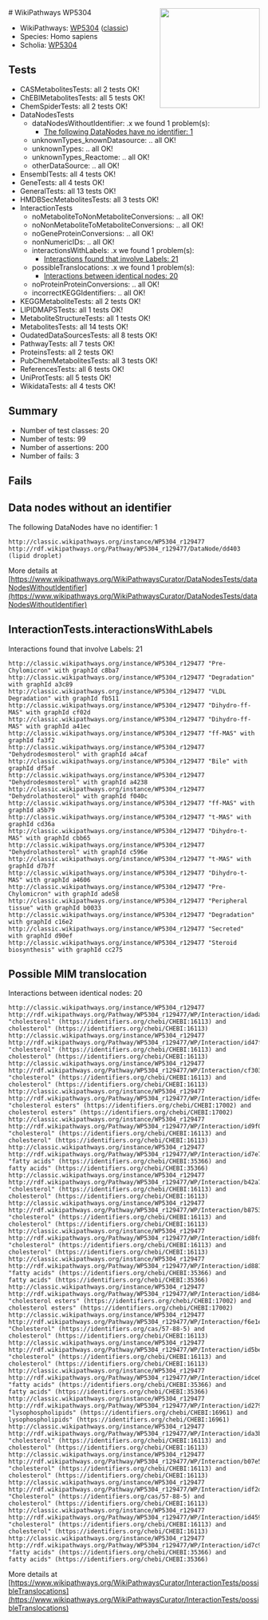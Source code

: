 <img style="float: right; width: 200px" src="https://upload.wikimedia.org/wikipedia/commons/thumb/8/83/Wplogo_with_text_500.png/640px-Wplogo_with_text_500.png" />
# WikiPathways WP5304

* WikiPathways: [WP5304](https://wikipathways.org/pathways/WP5304) ([classic](https://classic.wikipathways.org/instance/WP5304))
* Species: Homo sapiens
* Scholia: [WP5304](https://scholia.toolforge.org/wikipathways/WP5304)
## Tests
* CASMetabolitesTests: all 2 tests OK!
* ChEBIMetabolitesTests: all 5 tests OK!
* ChemSpiderTests: all 2 tests OK!
* DataNodesTests
    * dataNodesWithoutIdentifier: .x we found 1 problem(s):
        * [The following DataNodes have no identifier: 1](#d2d32fa0)
    * unknownTypes_knownDatasource: .. all OK!
    * unknownTypes: .. all OK!
    * unknownTypes_Reactome: .. all OK!
    * otherDataSource: .. all OK!
* EnsemblTests: all 4 tests OK!
* GeneTests: all 4 tests OK!
* GeneralTests: all 13 tests OK!
* HMDBSecMetabolitesTests: all 3 tests OK!
* InteractionTests
    * noMetaboliteToNonMetaboliteConversions: .. all OK!
    * noNonMetaboliteToMetaboliteConversions: .. all OK!
    * noGeneProteinConversions: .. all OK!
    * nonNumericIDs: .. all OK!
    * interactionsWithLabels: .x we found 1 problem(s):
        * [Interactions found that involve Labels: 21](#fe97a8d8)
    * possibleTranslocations: .x we found 1 problem(s):
        * [Interactions between identical nodes: 20](#661ebf09)
    * noProteinProteinConversions: .. all OK!
    * incorrectKEGGIdentifiers: .. all OK!
* KEGGMetaboliteTests: all 2 tests OK!
* LIPIDMAPSTests: all 1 tests OK!
* MetaboliteStructureTests: all 1 tests OK!
* MetabolitesTests: all 14 tests OK!
* OudatedDataSourcesTests: all 8 tests OK!
* PathwayTests: all 7 tests OK!
* ProteinsTests: all 2 tests OK!
* PubChemMetabolitesTests: all 3 tests OK!
* ReferencesTests: all 6 tests OK!
* UniProtTests: all 5 tests OK!
* WikidataTests: all 4 tests OK!


## Summary

* Number of test classes: 20
* Number of tests: 99
* Number of assertions: 200
* Number of fails: 3

## Fails

<a name="d2d32fa0" />

## Data nodes without an identifier

The following DataNodes have no identifier: 1
```
http://classic.wikipathways.org/instance/WP5304_r129477 http://rdf.wikipathways.org/Pathway/WP5304_r129477/DataNode/dd403 (lipid droplet)
```

More details at [https://www.wikipathways.org/WikiPathwaysCurator/DataNodesTests/dataNodesWithoutIdentifier](https://www.wikipathways.org/WikiPathwaysCurator/DataNodesTests/dataNodesWithoutIdentifier)

<a name="fe97a8d8" />

## InteractionTests.interactionsWithLabels

Interactions found that involve Labels: 21
```
http://classic.wikipathways.org/instance/WP5304_r129477 "Pre-Chylomicron" with graphId c8ba7
http://classic.wikipathways.org/instance/WP5304_r129477 "Degradation" with graphId a3c89
http://classic.wikipathways.org/instance/WP5304_r129477 "VLDL Degradation" with graphId fb511
http://classic.wikipathways.org/instance/WP5304_r129477 "Dihydro-ff-MAS" with graphId cf02d
http://classic.wikipathways.org/instance/WP5304_r129477 "Dihydro-ff-MAS" with graphId a41ec
http://classic.wikipathways.org/instance/WP5304_r129477 "ff-MAS" with graphId fa3f2
http://classic.wikipathways.org/instance/WP5304_r129477 "Dehydrodesmosterol" with graphId a4caf
http://classic.wikipathways.org/instance/WP5304_r129477 "Bile" with graphId df5af
http://classic.wikipathways.org/instance/WP5304_r129477 "Dehydrodesmosterol" with graphId a4238
http://classic.wikipathways.org/instance/WP5304_r129477 "Dehydrolathosterol" with graphId f040c
http://classic.wikipathways.org/instance/WP5304_r129477 "ff-MAS" with graphId a5b79
http://classic.wikipathways.org/instance/WP5304_r129477 "t-MAS" with graphId cd36a
http://classic.wikipathways.org/instance/WP5304_r129477 "Dihydro-t-MAS" with graphId cbb65
http://classic.wikipathways.org/instance/WP5304_r129477 "Dehydrolathosterol" with graphId c596e
http://classic.wikipathways.org/instance/WP5304_r129477 "t-MAS" with graphId d7b7f
http://classic.wikipathways.org/instance/WP5304_r129477 "Dihydro-t-MAS" with graphId a4606
http://classic.wikipathways.org/instance/WP5304_r129477 "Pre-Chylomicron" with graphId ade58
http://classic.wikipathways.org/instance/WP5304_r129477 "Peripheral tissue" with graphId b0033
http://classic.wikipathways.org/instance/WP5304_r129477 "Degradation" with graphId c16e2
http://classic.wikipathways.org/instance/WP5304_r129477 "Secreted" with graphId d90ef
http://classic.wikipathways.org/instance/WP5304_r129477 "Steroid biosynthesis" with graphId cc275
```

<a name="661ebf09" />

## Possible MIM translocation

Interactions between identical nodes: 20
```
http://classic.wikipathways.org/instance/WP5304_r129477 http://rdf.wikipathways.org/Pathway/WP5304_r129477/WP/Interaction/idada8b9e3 "cholesterol" (https://identifiers.org/chebi/CHEBI:16113) and 
cholesterol" (https://identifiers.org/chebi/CHEBI:16113)
http://classic.wikipathways.org/instance/WP5304_r129477 http://rdf.wikipathways.org/Pathway/WP5304_r129477/WP/Interaction/id47f4791d "cholesterol" (https://identifiers.org/chebi/CHEBI:16113) and 
cholesterol" (https://identifiers.org/chebi/CHEBI:16113)
http://classic.wikipathways.org/instance/WP5304_r129477 http://rdf.wikipathways.org/Pathway/WP5304_r129477/WP/Interaction/cf303 "cholesterol" (https://identifiers.org/chebi/CHEBI:16113) and 
cholesterol" (https://identifiers.org/chebi/CHEBI:16113)
http://classic.wikipathways.org/instance/WP5304_r129477 http://rdf.wikipathways.org/Pathway/WP5304_r129477/WP/Interaction/idfec7a06b "cholesterol esters" (https://identifiers.org/chebi/CHEBI:17002) and 
cholesterol esters" (https://identifiers.org/chebi/CHEBI:17002)
http://classic.wikipathways.org/instance/WP5304_r129477 http://rdf.wikipathways.org/Pathway/WP5304_r129477/WP/Interaction/id9f02ae1 "cholesterol" (https://identifiers.org/chebi/CHEBI:16113) and 
cholesterol" (https://identifiers.org/chebi/CHEBI:16113)
http://classic.wikipathways.org/instance/WP5304_r129477 http://rdf.wikipathways.org/Pathway/WP5304_r129477/WP/Interaction/id7e771287 "fatty acids" (https://identifiers.org/chebi/CHEBI:35366) and 
fatty acids" (https://identifiers.org/chebi/CHEBI:35366)
http://classic.wikipathways.org/instance/WP5304_r129477 http://rdf.wikipathways.org/Pathway/WP5304_r129477/WP/Interaction/b42a7 "cholesterol" (https://identifiers.org/chebi/CHEBI:16113) and 
cholesterol" (https://identifiers.org/chebi/CHEBI:16113)
http://classic.wikipathways.org/instance/WP5304_r129477 http://rdf.wikipathways.org/Pathway/WP5304_r129477/WP/Interaction/b8753 "cholesterol" (https://identifiers.org/chebi/CHEBI:16113) and 
cholesterol" (https://identifiers.org/chebi/CHEBI:16113)
http://classic.wikipathways.org/instance/WP5304_r129477 http://rdf.wikipathways.org/Pathway/WP5304_r129477/WP/Interaction/id8fdc1aa4 "cholesterol" (https://identifiers.org/chebi/CHEBI:16113) and 
cholesterol" (https://identifiers.org/chebi/CHEBI:16113)
http://classic.wikipathways.org/instance/WP5304_r129477 http://rdf.wikipathways.org/Pathway/WP5304_r129477/WP/Interaction/id881db5bd "fatty acids" (https://identifiers.org/chebi/CHEBI:35366) and 
fatty acids" (https://identifiers.org/chebi/CHEBI:35366)
http://classic.wikipathways.org/instance/WP5304_r129477 http://rdf.wikipathways.org/Pathway/WP5304_r129477/WP/Interaction/id844b6976 "cholesterol esters" (https://identifiers.org/chebi/CHEBI:17002) and 
cholesterol esters" (https://identifiers.org/chebi/CHEBI:17002)
http://classic.wikipathways.org/instance/WP5304_r129477 http://rdf.wikipathways.org/Pathway/WP5304_r129477/WP/Interaction/f6e1e "Cholesterol" (https://identifiers.org/cas/57-88-5) and 
cholesterol" (https://identifiers.org/chebi/CHEBI:16113)
http://classic.wikipathways.org/instance/WP5304_r129477 http://rdf.wikipathways.org/Pathway/WP5304_r129477/WP/Interaction/id5be0a932 "cholesterol" (https://identifiers.org/chebi/CHEBI:16113) and 
cholesterol" (https://identifiers.org/chebi/CHEBI:16113)
http://classic.wikipathways.org/instance/WP5304_r129477 http://rdf.wikipathways.org/Pathway/WP5304_r129477/WP/Interaction/idce0527a6 "fatty acids" (https://identifiers.org/chebi/CHEBI:35366) and 
fatty acids" (https://identifiers.org/chebi/CHEBI:35366)
http://classic.wikipathways.org/instance/WP5304_r129477 http://rdf.wikipathways.org/Pathway/WP5304_r129477/WP/Interaction/id2799a7a2 "lysophospholipids" (https://identifiers.org/chebi/CHEBI:16961) and 
lysophospholipids" (https://identifiers.org/chebi/CHEBI:16961)
http://classic.wikipathways.org/instance/WP5304_r129477 http://rdf.wikipathways.org/Pathway/WP5304_r129477/WP/Interaction/ida3b2a4d6 "cholesterol" (https://identifiers.org/chebi/CHEBI:16113) and 
cholesterol" (https://identifiers.org/chebi/CHEBI:16113)
http://classic.wikipathways.org/instance/WP5304_r129477 http://rdf.wikipathways.org/Pathway/WP5304_r129477/WP/Interaction/b07e5 "cholesterol" (https://identifiers.org/chebi/CHEBI:16113) and 
cholesterol" (https://identifiers.org/chebi/CHEBI:16113)
http://classic.wikipathways.org/instance/WP5304_r129477 http://rdf.wikipathways.org/Pathway/WP5304_r129477/WP/Interaction/idf2dcfcf5 "Cholesterol" (https://identifiers.org/cas/57-88-5) and 
cholesterol" (https://identifiers.org/chebi/CHEBI:16113)
http://classic.wikipathways.org/instance/WP5304_r129477 http://rdf.wikipathways.org/Pathway/WP5304_r129477/WP/Interaction/id459b6ba9 "cholesterol" (https://identifiers.org/chebi/CHEBI:16113) and 
cholesterol" (https://identifiers.org/chebi/CHEBI:16113)
http://classic.wikipathways.org/instance/WP5304_r129477 http://rdf.wikipathways.org/Pathway/WP5304_r129477/WP/Interaction/id7c9d26e1 "fatty acids" (https://identifiers.org/chebi/CHEBI:35366) and 
fatty acids" (https://identifiers.org/chebi/CHEBI:35366)
```

More details at [https://www.wikipathways.org/WikiPathwaysCurator/InteractionTests/possibleTranslocations](https://www.wikipathways.org/WikiPathwaysCurator/InteractionTests/possibleTranslocations)

